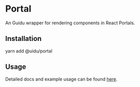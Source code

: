 # Portal

An Guidu wrapper for rendering components in React Portals.

## Installation

yarn add @uidu/portal

## Usage

Detailed docs and example usage can be found [here](https://uidu.atlassian.com/packages/core/portal).
